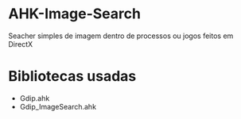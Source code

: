 # AHK-Image-Search
Seacher simples de imagem dentro de processos ou jogos feitos em DirectX

# Bibliotecas usadas
- Gdip.ahk
- Gdip_ImageSearch.ahk
